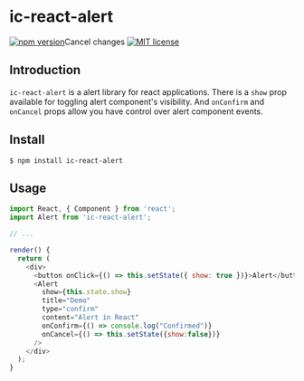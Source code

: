 # ic-react-alert

[![npm version](http://img.shields.io/npm/v/ic-react-alert.svg?style=flat)](https://www.npmjs.com/package/ic-react-alert)Cancel changes
[![MIT license](http://img.shields.io/badge/license-MIT-brightgreen.svg)](http://opensource.org/licenses/MIT)

## Introduction

`ic-react-alert` is a alert library for react applications. There is a `show` prop available for toggling alert component's visibility.
And `onConfirm` and `onCancel` props allow you have  control over alert component events.

## Install

```
$ npm install ic-react-alert
```

## Usage

```js
import React, { Component } from 'react';
import Alert from 'ic-react-alert';

// ...

render() {
  return (
    <div>
      <button onClick={() => this.setState({ show: true })}>Alert</button>
      <Alert
        show={this.state.show}
        title="Demo"
        type="confirm"
        content="Alert in React"
        onConfirm={() => console.log("Confirmed")}
        onCancel={() => this.setState({show:false})}
      />
    </div>
  );
}
```
